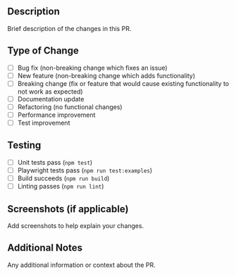 ## Description
Brief description of the changes in this PR.

## Type of Change
- [ ] Bug fix (non-breaking change which fixes an issue)
- [ ] New feature (non-breaking change which adds functionality)  
- [ ] Breaking change (fix or feature that would cause existing functionality to not work as expected)
- [ ] Documentation update
- [ ] Refactoring (no functional changes)
- [ ] Performance improvement
- [ ] Test improvement

## Testing
- [ ] Unit tests pass (`npm test`)
- [ ] Playwright tests pass (`npm run test:examples`)
- [ ] Build succeeds (`npm run build`)
- [ ] Linting passes (`npm run lint`)

## Screenshots (if applicable)
Add screenshots to help explain your changes.

## Additional Notes
Any additional information or context about the PR.